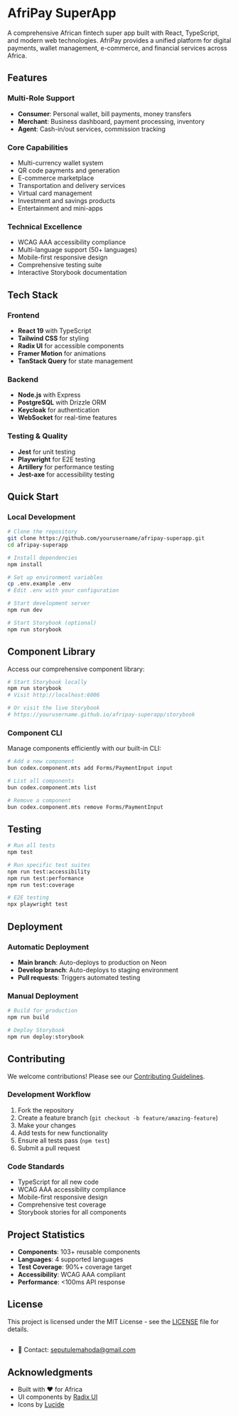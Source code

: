 
# AfriPay SuperApp

A comprehensive African fintech super app built with React, TypeScript, and modern web technologies. AfriPay provides a unified platform for digital payments, wallet management, e-commerce, and financial services across Africa.

## Features

### Multi-Role Support
- **Consumer**: Personal wallet, bill payments, money transfers
- **Merchant**: Business dashboard, payment processing, inventory
- **Agent**: Cash-in/out services, commission tracking

### Core Capabilities
- Multi-currency wallet system
- QR code payments and generation
- E-commerce marketplace
- Transportation and delivery services
- Virtual card management
- Investment and savings products
- Entertainment and mini-apps

### Technical Excellence
- WCAG AAA accessibility compliance
- Multi-language support (50+ languages)
- Mobile-first responsive design
- Comprehensive testing suite
- Interactive Storybook documentation

## Tech Stack

### Frontend
- **React 19** with TypeScript
- **Tailwind CSS** for styling
- **Radix UI** for accessible components
- **Framer Motion** for animations
- **TanStack Query** for state management

### Backend
- **Node.js** with Express
- **PostgreSQL** with Drizzle ORM
- **Keycloak** for authentication
- **WebSocket** for real-time features

### Testing & Quality
- **Jest** for unit testing
- **Playwright** for E2E testing
- **Artillery** for performance testing
- **Jest-axe** for accessibility testing

## Quick Start

### Local Development

```bash
# Clone the repository
git clone https://github.com/yourusername/afripay-superapp.git
cd afripay-superapp

# Install dependencies
npm install

# Set up environment variables
cp .env.example .env
# Edit .env with your configuration

# Start development server
npm run dev

# Start Storybook (optional)
npm run storybook
```

## Component Library

Access our comprehensive component library:

```bash
# Start Storybook locally
npm run storybook
# Visit http://localhost:6006

# Or visit the live Storybook
# https://yourusername.github.io/afripay-superapp/storybook
```

### Component CLI

Manage components efficiently with our built-in CLI:

```bash
# Add a new component
bun codex.component.mts add Forms/PaymentInput input

# List all components
bun codex.component.mts list

# Remove a component
bun codex.component.mts remove Forms/PaymentInput
```

## Testing

```bash
# Run all tests
npm test

# Run specific test suites
npm run test:accessibility
npm run test:performance
npm run test:coverage

# E2E testing
npx playwright test
```

## Deployment

### Automatic Deployment
- **Main branch**: Auto-deploys to production on Neon
- **Develop branch**: Auto-deploys to staging environment
- **Pull requests**: Triggers automated testing

### Manual Deployment
```bash
# Build for production
npm run build

# Deploy Storybook
npm run deploy:storybook
```

## Contributing

We welcome contributions! Please see our [Contributing Guidelines](CONTRIBUTING.md).

### Development Workflow
1. Fork the repository
2. Create a feature branch (`git checkout -b feature/amazing-feature`)
3. Make your changes
4. Add tests for new functionality
5. Ensure all tests pass (`npm test`)
6. Submit a pull request

### Code Standards
- TypeScript for all new code
- WCAG AAA accessibility compliance
- Mobile-first responsive design
- Comprehensive test coverage
- Storybook stories for all components

## Project Statistics

- **Components**: 103+ reusable components
- **Languages**: 4 supported languages
- **Test Coverage**: 90%+ coverage target
- **Accessibility**: WCAG AAA compliant
- **Performance**: <100ms API response

## License

This project is licensed under the MIT License - see the [LICENSE](LICENSE) file for details.

##

- 📧 Contact: seputulemahoda@gmail.com

## Acknowledgments

- Built with ❤️ for Africa
- UI components by [Radix UI](https://radix-ui.com)
- Icons by [Lucide](https://lucide.dev)
